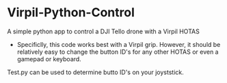 # Virpil-Python-Control

A simple python app to control a DJI Tello drone with a Virpil HOTAS
- Specificlly, this code works best with a Virpil grip. However, it should be relatively easy to change the button ID's for any other HOTAS or even a gamepad or keyboard.

Test.py can be used to determine butto ID's on your joyststick.
